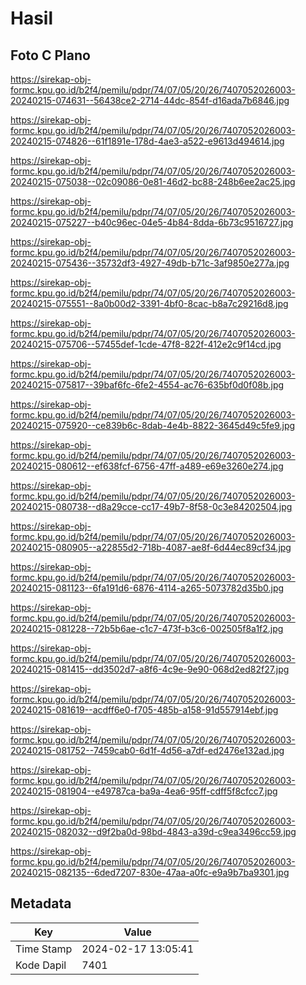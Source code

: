 # Hasil

## Foto C Plano

https://sirekap-obj-formc.kpu.go.id/b2f4/pemilu/pdpr/74/07/05/20/26/7407052026003-20240215-074631--56438ce2-2714-44dc-854f-d16ada7b6846.jpg

https://sirekap-obj-formc.kpu.go.id/b2f4/pemilu/pdpr/74/07/05/20/26/7407052026003-20240215-074826--61f1891e-178d-4ae3-a522-e9613d494614.jpg

https://sirekap-obj-formc.kpu.go.id/b2f4/pemilu/pdpr/74/07/05/20/26/7407052026003-20240215-075038--02c09086-0e81-46d2-bc88-248b6ee2ac25.jpg

https://sirekap-obj-formc.kpu.go.id/b2f4/pemilu/pdpr/74/07/05/20/26/7407052026003-20240215-075227--b40c96ec-04e5-4b84-8dda-6b73c9516727.jpg

https://sirekap-obj-formc.kpu.go.id/b2f4/pemilu/pdpr/74/07/05/20/26/7407052026003-20240215-075436--35732df3-4927-49db-b71c-3af9850e277a.jpg

https://sirekap-obj-formc.kpu.go.id/b2f4/pemilu/pdpr/74/07/05/20/26/7407052026003-20240215-075551--8a0b00d2-3391-4bf0-8cac-b8a7c29216d8.jpg

https://sirekap-obj-formc.kpu.go.id/b2f4/pemilu/pdpr/74/07/05/20/26/7407052026003-20240215-075706--57455def-1cde-47f8-822f-412e2c9f14cd.jpg

https://sirekap-obj-formc.kpu.go.id/b2f4/pemilu/pdpr/74/07/05/20/26/7407052026003-20240215-075817--39baf6fc-6fe2-4554-ac76-635bf0d0f08b.jpg

https://sirekap-obj-formc.kpu.go.id/b2f4/pemilu/pdpr/74/07/05/20/26/7407052026003-20240215-075920--ce839b6c-8dab-4e4b-8822-3645d49c5fe9.jpg

https://sirekap-obj-formc.kpu.go.id/b2f4/pemilu/pdpr/74/07/05/20/26/7407052026003-20240215-080612--ef638fcf-6756-47ff-a489-e69e3260e274.jpg

https://sirekap-obj-formc.kpu.go.id/b2f4/pemilu/pdpr/74/07/05/20/26/7407052026003-20240215-080738--d8a29cce-cc17-49b7-8f58-0c3e84202504.jpg

https://sirekap-obj-formc.kpu.go.id/b2f4/pemilu/pdpr/74/07/05/20/26/7407052026003-20240215-080905--a22855d2-718b-4087-ae8f-6d44ec89cf34.jpg

https://sirekap-obj-formc.kpu.go.id/b2f4/pemilu/pdpr/74/07/05/20/26/7407052026003-20240215-081123--6fa191d6-6876-4114-a265-5073782d35b0.jpg

https://sirekap-obj-formc.kpu.go.id/b2f4/pemilu/pdpr/74/07/05/20/26/7407052026003-20240215-081228--72b5b6ae-c1c7-473f-b3c6-002505f8a1f2.jpg

https://sirekap-obj-formc.kpu.go.id/b2f4/pemilu/pdpr/74/07/05/20/26/7407052026003-20240215-081415--dd3502d7-a8f6-4c9e-9e90-068d2ed82f27.jpg

https://sirekap-obj-formc.kpu.go.id/b2f4/pemilu/pdpr/74/07/05/20/26/7407052026003-20240215-081619--acdff6e0-f705-485b-a158-91d557914ebf.jpg

https://sirekap-obj-formc.kpu.go.id/b2f4/pemilu/pdpr/74/07/05/20/26/7407052026003-20240215-081752--7459cab0-6d1f-4d56-a7df-ed2476e132ad.jpg

https://sirekap-obj-formc.kpu.go.id/b2f4/pemilu/pdpr/74/07/05/20/26/7407052026003-20240215-081904--e49787ca-ba9a-4ea6-95ff-cdff5f8cfcc7.jpg

https://sirekap-obj-formc.kpu.go.id/b2f4/pemilu/pdpr/74/07/05/20/26/7407052026003-20240215-082032--d9f2ba0d-98bd-4843-a39d-c9ea3496cc59.jpg

https://sirekap-obj-formc.kpu.go.id/b2f4/pemilu/pdpr/74/07/05/20/26/7407052026003-20240215-082135--6ded7207-830e-47aa-a0fc-e9a9b7ba9301.jpg


## Metadata

| Key        | Value               |
| ---------- | ------------------- |
| Time Stamp | 2024-02-17 13:05:41 |
| Kode Dapil | 7401                |



